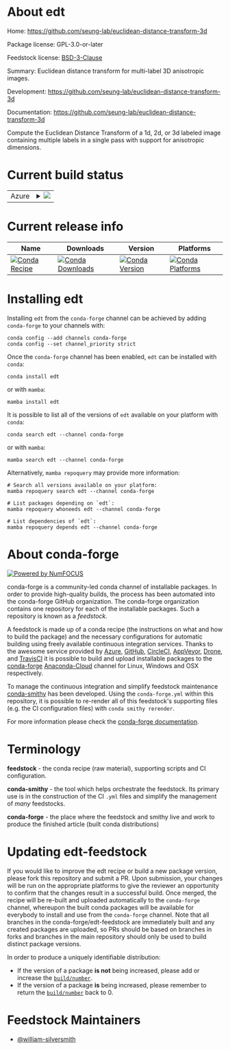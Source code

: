 About edt
=========

Home: https://github.com/seung-lab/euclidean-distance-transform-3d

Package license: GPL-3.0-or-later

Feedstock license: [BSD-3-Clause](https://github.com/conda-forge/edt-feedstock/blob/main/LICENSE.txt)

Summary: Euclidean distance transform for multi-label 3D anisotropic images.

Development: https://github.com/seung-lab/euclidean-distance-transform-3d

Documentation: https://github.com/seung-lab/euclidean-distance-transform-3d

Compute the Euclidean Distance Transform of a 1d, 2d, or 3d labeled image containing multiple labels in a single pass with support for anisotropic dimensions.

Current build status
====================


<table>
    
  <tr>
    <td>Azure</td>
    <td>
      <details>
        <summary>
          <a href="https://dev.azure.com/conda-forge/feedstock-builds/_build/latest?definitionId=9633&branchName=main">
            <img src="https://dev.azure.com/conda-forge/feedstock-builds/_apis/build/status/edt-feedstock?branchName=main">
          </a>
        </summary>
        <table>
          <thead><tr><th>Variant</th><th>Status</th></tr></thead>
          <tbody><tr>
              <td>linux_64_python3.10.____cpython</td>
              <td>
                <a href="https://dev.azure.com/conda-forge/feedstock-builds/_build/latest?definitionId=9633&branchName=main">
                  <img src="https://dev.azure.com/conda-forge/feedstock-builds/_apis/build/status/edt-feedstock?branchName=main&jobName=linux&configuration=linux_64_python3.10.____cpython" alt="variant">
                </a>
              </td>
            </tr><tr>
              <td>linux_64_python3.11.____cpython</td>
              <td>
                <a href="https://dev.azure.com/conda-forge/feedstock-builds/_build/latest?definitionId=9633&branchName=main">
                  <img src="https://dev.azure.com/conda-forge/feedstock-builds/_apis/build/status/edt-feedstock?branchName=main&jobName=linux&configuration=linux_64_python3.11.____cpython" alt="variant">
                </a>
              </td>
            </tr><tr>
              <td>linux_64_python3.8.____cpython</td>
              <td>
                <a href="https://dev.azure.com/conda-forge/feedstock-builds/_build/latest?definitionId=9633&branchName=main">
                  <img src="https://dev.azure.com/conda-forge/feedstock-builds/_apis/build/status/edt-feedstock?branchName=main&jobName=linux&configuration=linux_64_python3.8.____cpython" alt="variant">
                </a>
              </td>
            </tr><tr>
              <td>linux_64_python3.9.____cpython</td>
              <td>
                <a href="https://dev.azure.com/conda-forge/feedstock-builds/_build/latest?definitionId=9633&branchName=main">
                  <img src="https://dev.azure.com/conda-forge/feedstock-builds/_apis/build/status/edt-feedstock?branchName=main&jobName=linux&configuration=linux_64_python3.9.____cpython" alt="variant">
                </a>
              </td>
            </tr><tr>
              <td>osx_64_python3.10.____cpython</td>
              <td>
                <a href="https://dev.azure.com/conda-forge/feedstock-builds/_build/latest?definitionId=9633&branchName=main">
                  <img src="https://dev.azure.com/conda-forge/feedstock-builds/_apis/build/status/edt-feedstock?branchName=main&jobName=osx&configuration=osx_64_python3.10.____cpython" alt="variant">
                </a>
              </td>
            </tr><tr>
              <td>osx_64_python3.11.____cpython</td>
              <td>
                <a href="https://dev.azure.com/conda-forge/feedstock-builds/_build/latest?definitionId=9633&branchName=main">
                  <img src="https://dev.azure.com/conda-forge/feedstock-builds/_apis/build/status/edt-feedstock?branchName=main&jobName=osx&configuration=osx_64_python3.11.____cpython" alt="variant">
                </a>
              </td>
            </tr><tr>
              <td>osx_64_python3.8.____cpython</td>
              <td>
                <a href="https://dev.azure.com/conda-forge/feedstock-builds/_build/latest?definitionId=9633&branchName=main">
                  <img src="https://dev.azure.com/conda-forge/feedstock-builds/_apis/build/status/edt-feedstock?branchName=main&jobName=osx&configuration=osx_64_python3.8.____cpython" alt="variant">
                </a>
              </td>
            </tr><tr>
              <td>osx_64_python3.9.____cpython</td>
              <td>
                <a href="https://dev.azure.com/conda-forge/feedstock-builds/_build/latest?definitionId=9633&branchName=main">
                  <img src="https://dev.azure.com/conda-forge/feedstock-builds/_apis/build/status/edt-feedstock?branchName=main&jobName=osx&configuration=osx_64_python3.9.____cpython" alt="variant">
                </a>
              </td>
            </tr><tr>
              <td>win_64_python3.10.____cpython</td>
              <td>
                <a href="https://dev.azure.com/conda-forge/feedstock-builds/_build/latest?definitionId=9633&branchName=main">
                  <img src="https://dev.azure.com/conda-forge/feedstock-builds/_apis/build/status/edt-feedstock?branchName=main&jobName=win&configuration=win_64_python3.10.____cpython" alt="variant">
                </a>
              </td>
            </tr><tr>
              <td>win_64_python3.11.____cpython</td>
              <td>
                <a href="https://dev.azure.com/conda-forge/feedstock-builds/_build/latest?definitionId=9633&branchName=main">
                  <img src="https://dev.azure.com/conda-forge/feedstock-builds/_apis/build/status/edt-feedstock?branchName=main&jobName=win&configuration=win_64_python3.11.____cpython" alt="variant">
                </a>
              </td>
            </tr><tr>
              <td>win_64_python3.8.____cpython</td>
              <td>
                <a href="https://dev.azure.com/conda-forge/feedstock-builds/_build/latest?definitionId=9633&branchName=main">
                  <img src="https://dev.azure.com/conda-forge/feedstock-builds/_apis/build/status/edt-feedstock?branchName=main&jobName=win&configuration=win_64_python3.8.____cpython" alt="variant">
                </a>
              </td>
            </tr><tr>
              <td>win_64_python3.9.____cpython</td>
              <td>
                <a href="https://dev.azure.com/conda-forge/feedstock-builds/_build/latest?definitionId=9633&branchName=main">
                  <img src="https://dev.azure.com/conda-forge/feedstock-builds/_apis/build/status/edt-feedstock?branchName=main&jobName=win&configuration=win_64_python3.9.____cpython" alt="variant">
                </a>
              </td>
            </tr>
          </tbody>
        </table>
      </details>
    </td>
  </tr>
</table>

Current release info
====================

| Name | Downloads | Version | Platforms |
| --- | --- | --- | --- |
| [![Conda Recipe](https://img.shields.io/badge/recipe-edt-green.svg)](https://anaconda.org/conda-forge/edt) | [![Conda Downloads](https://img.shields.io/conda/dn/conda-forge/edt.svg)](https://anaconda.org/conda-forge/edt) | [![Conda Version](https://img.shields.io/conda/vn/conda-forge/edt.svg)](https://anaconda.org/conda-forge/edt) | [![Conda Platforms](https://img.shields.io/conda/pn/conda-forge/edt.svg)](https://anaconda.org/conda-forge/edt) |

Installing edt
==============

Installing `edt` from the `conda-forge` channel can be achieved by adding `conda-forge` to your channels with:

```
conda config --add channels conda-forge
conda config --set channel_priority strict
```

Once the `conda-forge` channel has been enabled, `edt` can be installed with `conda`:

```
conda install edt
```

or with `mamba`:

```
mamba install edt
```

It is possible to list all of the versions of `edt` available on your platform with `conda`:

```
conda search edt --channel conda-forge
```

or with `mamba`:

```
mamba search edt --channel conda-forge
```

Alternatively, `mamba repoquery` may provide more information:

```
# Search all versions available on your platform:
mamba repoquery search edt --channel conda-forge

# List packages depending on `edt`:
mamba repoquery whoneeds edt --channel conda-forge

# List dependencies of `edt`:
mamba repoquery depends edt --channel conda-forge
```


About conda-forge
=================

[![Powered by
NumFOCUS](https://img.shields.io/badge/powered%20by-NumFOCUS-orange.svg?style=flat&colorA=E1523D&colorB=007D8A)](https://numfocus.org)

conda-forge is a community-led conda channel of installable packages.
In order to provide high-quality builds, the process has been automated into the
conda-forge GitHub organization. The conda-forge organization contains one repository
for each of the installable packages. Such a repository is known as a *feedstock*.

A feedstock is made up of a conda recipe (the instructions on what and how to build
the package) and the necessary configurations for automatic building using freely
available continuous integration services. Thanks to the awesome service provided by
[Azure](https://azure.microsoft.com/en-us/services/devops/), [GitHub](https://github.com/),
[CircleCI](https://circleci.com/), [AppVeyor](https://www.appveyor.com/),
[Drone](https://cloud.drone.io/welcome), and [TravisCI](https://travis-ci.com/)
it is possible to build and upload installable packages to the
[conda-forge](https://anaconda.org/conda-forge) [Anaconda-Cloud](https://anaconda.org/)
channel for Linux, Windows and OSX respectively.

To manage the continuous integration and simplify feedstock maintenance
[conda-smithy](https://github.com/conda-forge/conda-smithy) has been developed.
Using the ``conda-forge.yml`` within this repository, it is possible to re-render all of
this feedstock's supporting files (e.g. the CI configuration files) with ``conda smithy rerender``.

For more information please check the [conda-forge documentation](https://conda-forge.org/docs/).

Terminology
===========

**feedstock** - the conda recipe (raw material), supporting scripts and CI configuration.

**conda-smithy** - the tool which helps orchestrate the feedstock.
                   Its primary use is in the construction of the CI ``.yml`` files
                   and simplify the management of *many* feedstocks.

**conda-forge** - the place where the feedstock and smithy live and work to
                  produce the finished article (built conda distributions)


Updating edt-feedstock
======================

If you would like to improve the edt recipe or build a new
package version, please fork this repository and submit a PR. Upon submission,
your changes will be run on the appropriate platforms to give the reviewer an
opportunity to confirm that the changes result in a successful build. Once
merged, the recipe will be re-built and uploaded automatically to the
`conda-forge` channel, whereupon the built conda packages will be available for
everybody to install and use from the `conda-forge` channel.
Note that all branches in the conda-forge/edt-feedstock are
immediately built and any created packages are uploaded, so PRs should be based
on branches in forks and branches in the main repository should only be used to
build distinct package versions.

In order to produce a uniquely identifiable distribution:
 * If the version of a package **is not** being increased, please add or increase
   the [``build/number``](https://docs.conda.io/projects/conda-build/en/latest/resources/define-metadata.html#build-number-and-string).
 * If the version of a package **is** being increased, please remember to return
   the [``build/number``](https://docs.conda.io/projects/conda-build/en/latest/resources/define-metadata.html#build-number-and-string)
   back to 0.

Feedstock Maintainers
=====================

* [@william-silversmith](https://github.com/william-silversmith/)

